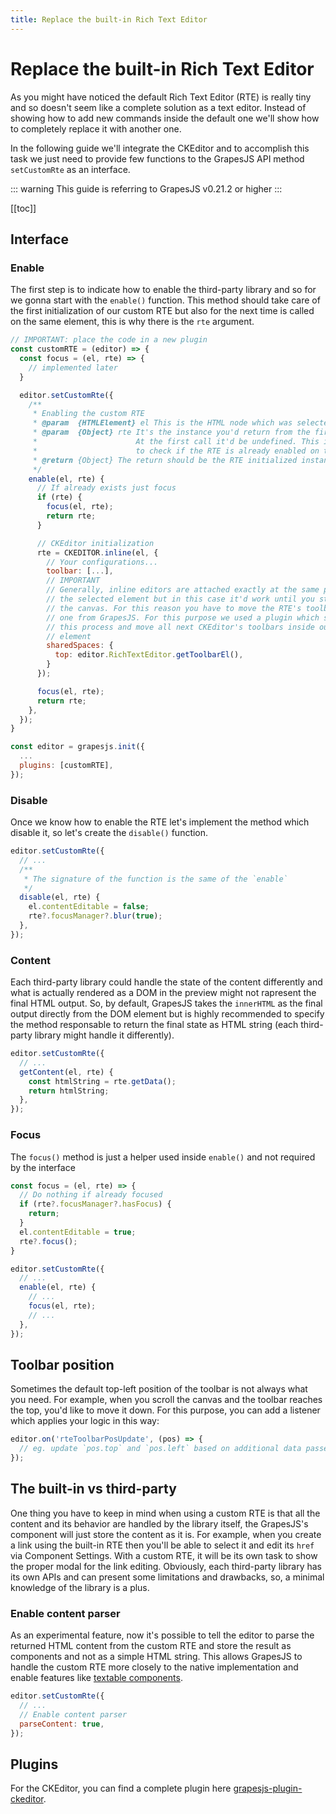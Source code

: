 ```yaml
---
title: Replace the built-in Rich Text Editor
---
```

# Replace the built-in Rich Text Editor

As you might have noticed the default Rich Text Editor (RTE) is really tiny and so doesn't seem like a complete solution as a text editor. Instead of showing how to add new commands inside the default one we'll show how to completely replace it with another one.

In the following guide we'll integrate the CKEditor and to accomplish this task we just need to provide few functions to the GrapesJS API method `setCustomRte` as an interface.

::: warning
This guide is referring to GrapesJS v0.21.2 or higher
:::

[[toc]]


## Interface

### Enable

The first step is to indicate how to enable the third-party library and so for we gonna start with the `enable()` function. This method should take care of the first initialization of our custom RTE but also for the next time is called on the same element, this is why there is the `rte` argument.

```js
// IMPORTANT: place the code in a new plugin
const customRTE = (editor) => {
  const focus = (el, rte) => {
    // implemented later
  }

  editor.setCustomRte({
    /**
     * Enabling the custom RTE
     * @param  {HTMLElement} el This is the HTML node which was selected to be edited
     * @param  {Object} rte It's the instance you'd return from the first call of enable().
     *                      At the first call it'd be undefined. This is useful when you need
     *                      to check if the RTE is already enabled on the component
     * @return {Object} The return should be the RTE initialized instance
     */
    enable(el, rte) {
      // If already exists just focus
      if (rte) {
        focus(el, rte);
        return rte;
      }

      // CKEditor initialization
      rte = CKEDITOR.inline(el, {
        // Your configurations...
        toolbar: [...],
        // IMPORTANT
        // Generally, inline editors are attached exactly at the same position of
        // the selected element but in this case it'd work until you start to scroll
        // the canvas. For this reason you have to move the RTE's toolbar inside the
        // one from GrapesJS. For this purpose we used a plugin which simplify
        // this process and move all next CKEditor's toolbars inside our indicated
        // element
        sharedSpaces: {
          top: editor.RichTextEditor.getToolbarEl(),
        }
      });

      focus(el, rte);
      return rte;
    },
  });
}

const editor = grapesjs.init({
  ...
  plugins: [customRTE],
});
```



### Disable

Once we know how to enable the RTE let's implement the method which disable it, so let's create the `disable()` function.

```js
editor.setCustomRte({
  // ...
  /**
   * The signature of the function is the same of the `enable`
   */
  disable(el, rte) {
    el.contentEditable = false;
    rte?.focusManager?.blur(true);
  },
});
```



### Content

Each third-party library could handle the state of the content differently and what is actually rendered as a DOM in the preview might not rapresent the final HTML output. So, by default, GrapesJS takes the `innerHTML` as the final output directly from the DOM element but is highly recommended to specify the method responsable to return the final state as HTML string (each third-party library might handle it differently).

```js
editor.setCustomRte({
  // ...
  getContent(el, rte) {
    const htmlString = rte.getData();
    return htmlString;
  },
});
```



### Focus

The `focus()` method is just a helper used inside `enable()` and not required by the interface

```js
const focus = (el, rte) => {
  // Do nothing if already focused
  if (rte?.focusManager?.hasFocus) {
    return;
  }
  el.contentEditable = true;
  rte?.focus();
}

editor.setCustomRte({
  // ...
  enable(el, rte) {
    // ...
    focus(el, rte);
    // ...
  },
});
```



## Toolbar position

Sometimes the default top-left position of the toolbar is not always what you need. For example, when you scroll the canvas and the toolbar reaches the top,  you'd like to move it down. For this purpose, you can add a listener which applies your logic in this way:

```js
editor.on('rteToolbarPosUpdate', (pos) => {
  // eg. update `pos.top` and `pos.left` based on additional data passed inside `pos`
});
```



## The built-in vs third-party

One thing you have to keep in mind when using a custom RTE is that all the content and its behavior are handled by the library itself, the GrapesJS's component will just store the content as it is.
For example, when you create a link using the built-in RTE then you'll be able to select it and edit its `href` via Component Settings. With a custom RTE, it will be its own task to show the proper modal for the link editing.
Obviously, each third-party library has its own APIs and can present some limitations and drawbacks, so, a minimal knowledge of the library is a plus.


### Enable content parser

As an experimental feature, now it's possible to tell the editor to parse the returned HTML content from the custom RTE and store the result as components and not as a simple HTML string. This allows GrapesJS to handle the custom RTE more closely to the native implementation and enable features like [textable components](https://github.com/GrapesJS/grapesjs/issues/2771#issuecomment-1040486056).

```js
editor.setCustomRte({
  // ...
  // Enable content parser
  parseContent: true,
});
```



## Plugins

For the CKEditor, you can find a complete plugin here [grapesjs-plugin-ckeditor](https://github.com/GrapesJS/ckeditor).
